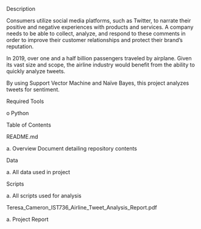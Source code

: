 Description

Consumers utilize social media platforms, such as Twitter, to narrate their positive and negative experiences with products and services. A company needs to be able to collect, analyze, and respond to these comments in order to improve their customer relationships and protect their brand’s reputation.

In 2019, over one and a half billion passengers traveled by airplane. Given its vast size and scope, the airline industry would benefit from the ability to quickly analyze tweets.

By using Support Vector Machine and Naïve Bayes, this project analyzes tweets for sentiment.

Required Tools

o Python

Table of Contents

README.md

a. Overview Document detailing repository contents

Data

a. All data used in project

Scripts

a. All scripts used for analysis

Teresa_Cameron_IST736_Airline_Tweet_Analysis_Report.pdf

a. Project Report
